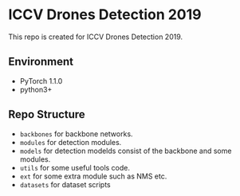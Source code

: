 # ICCV Drones Detection 2019

This repo is created for ICCV Drones Detection 2019.

## Environment

- PyTorch 1.1.0
- python3+

## Repo Structure
- `backbones` for backbone networks.
- `modules` for detection modules.
- `models` for detection modelds consist of the backbone and some modules.
- `utils` for some useful tools code.
- `ext` for some extra module such as NMS etc.
- `datasets` for dataset scripts